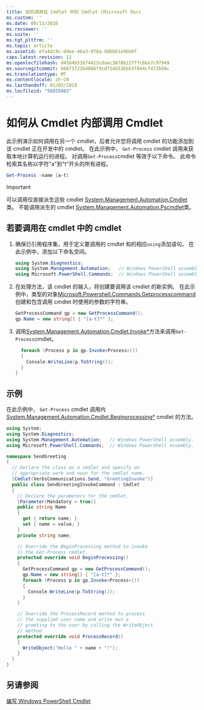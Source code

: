 ```yaml
---
title: 如何调用在 Cmdlet 中的 Cmdlet |Microsoft Docs
ms.custom: ''
ms.date: 09/13/2016
ms.reviewer: ''
ms.suite: ''
ms.tgt_pltfrm: ''
ms.topic: article
ms.assetid: efa4dc9c-ddee-46a3-978a-9dbb61e9bb6f
caps.latest.revision: 12
ms.openlocfilehash: d4564b51b74422cdaec3878b227ffc6be7c97949
ms.sourcegitcommit: b6871f21bd666f9cd71dd336bb3f844cf472b56c
ms.translationtype: MT
ms.contentlocale: zh-CN
ms.lasthandoff: 02/03/2019
ms.locfileid: "56855883"
---
```

# <a name="how-to-invoke-a-cmdlet-from-within-a-cmdlet"></a>如何从 Cmdlet 内部调用 Cmdlet

此示例演示如何调用在另一个 cmdlet，后者允许您将调用 cmdlet 的功能添加到该 cmdlet 正在开发中的 cmdlet。 在此示例中， `Get-Process` cmdlet 调用来获取本地计算机运行的进程。 对调用`Get-Process`cmdlet 等效于以下命令。 此命令检索其名称以字符"a"到"t"开头的所有进程。

```powershell
Get-Process -name [a-t]
```

> [!IMPORTANT]
> 可以调用仅直接派生这些 cmdlet [System.Management.Automation.Cmdlet](/dotnet/api/System.Management.Automation.Cmdlet)类。 不能调用派生的 cmdlet [System.Management.Automation.Pscmdlet](/dotnet/api/System.Management.Automation.PSCmdlet)类。

## <a name="to-invoke-a-cmdlet-from-within-a-cmdlet"></a>若要调用在 cmdlet 中的 cmdlet

1. 确保已引用程序集，用于定义要调用的 cmdlet 和的相应`using`添加语句。 在此示例中，添加以下命名空间。

    ```csharp
    using System.Diagnostics;
    using System.Management.Automation;   // Windows PowerShell assembly.
    using Microsoft.PowerShell.Commands;  // Windows PowerShell assembly.
    ```

2. 在处理方法，该 cmdlet 的输入，将创建要调用该 cmdlet 的新实例。 在此示例中，类型的对象[Microsoft.Powershell.Commands.Getprocesscommand](/dotnet/api/Microsoft.PowerShell.Commands.GetProcessCommand)创建和包含调用 cmdlet 时使用的参数的字符串。

    ```csharp
    GetProcessCommand gp = new GetProcessCommand();
    gp.Name = new string[] { "[a-t]*" };
    ```

3. 调用[System.Management.Automation.Cmdlet.Invoke*](/dotnet/api/System.Management.Automation.Cmdlet.Invoke)方法来调用`Get-Process`cmdlet。

    ```csharp
      foreach (Process p in gp.Invoke<Process>())
      {
        Console.WriteLine(p.ToString());
      }
    }
    ```

## <a name="example"></a>示例

在此示例中， `Get-Process` cmdlet 调用内[System.Management.Automation.Cmdlet.Beginprocessing*](/dotnet/api/System.Management.Automation.Cmdlet.BeginProcessing) cmdlet 的方法。

```csharp
using System;
using System.Diagnostics;
using System.Management.Automation;   // Windows PowerShell assembly.
using Microsoft.PowerShell.Commands;  // Windows PowerShell assembly.

namespace SendGreeting
{
  // Declare the class as a cmdlet and specify an
  // appropriate verb and noun for the cmdlet name.
  [Cmdlet(VerbsCommunications.Send, "GreetingInvoke")]
  public class SendGreetingInvokeCommand : Cmdlet
  {
    // Declare the parameters for the cmdlet.
    [Parameter(Mandatory = true)]
    public string Name
    {
      get { return name; }
      set { name = value; }
    }
    private string name;

    // Override the BeginProcessing method to invoke
    // the Get-Process cmdlet.
    protected override void BeginProcessing()
    {
      GetProcessCommand gp = new GetProcessCommand();
      gp.Name = new string[] { "[a-t]*" };
      foreach (Process p in gp.Invoke<Process>())
      {
        Console.WriteLine(p.ToString());
      }
    }

    // Override the ProcessRecord method to process
    // the supplied user name and write out a
    // greeting to the user by calling the WriteObject
    // method.
    protected override void ProcessRecord()
    {
      WriteObject("Hello " + name + "!");
    }
  }
}
```

## <a name="see-also"></a>另请参阅

[编写 Windows PowerShell Cmdlet](./writing-a-windows-powershell-cmdlet.md)
